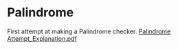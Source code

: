 # Palindrome
First attempt at making a Palindrome checker.
[Palindrome Attempt_Explanation.pdf](https://github.com/user-attachments/files/20764459/Palindrome.Attempt_Explanation.pdf)
